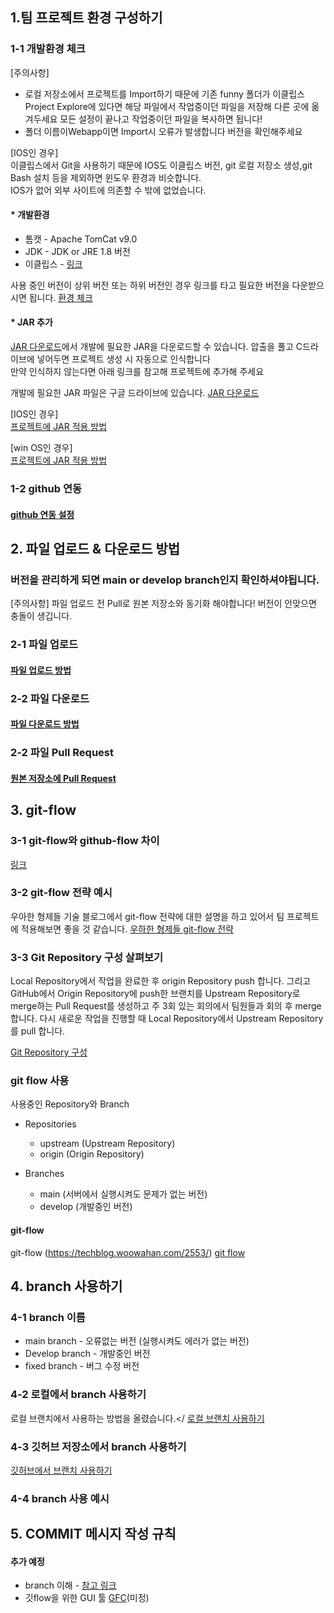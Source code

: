 ## 1.팀 프로젝트 환경 구성하기 

 ### 1-1  개발환경 체크 
 
[주의사항] </br>
* 로컬 저장소에서 프로젝트를 Import하기 때문에 기존 funny 폴더가 이클립스 Project Explore에 있다면 해당 파일에서 작업중이던 파일을 저장해 다른 곳에 옮겨두세요 모든 설정이 끝나고 작업중이던 파일을 복사하면 됩니다! 
* 폴더 이름이Webapp이면 Import시 오류가 발생합니다 버전을 확인해주세요


[IOS인 경우]</br>
이클립스에서 Git을 사용하기 때문에 IOS도 이클립스 버전, git 로컬 저장소 생성,git Bash 설치 등을 제외하면 윈도우 환경과 비슷합니다. </br>
IOS가 없어 외부 사이트에 의존할 수 밖에 없었습니다. 
 
 
 #### * 개발환경
* 톰캣 - Apache TomCat v9.0
* JDK - JDK or JRE 1.8 버전 
* 이클립스 - [링크](https://jade-frill-5b8.notion.site/89226d07f7ca43e49570371f9991b4b3)




사용 중인 버전이 상위 버전 또는 하위 버전인 경우 링크를 타고 필요한 버전을 다운받으시면 됩니다. [환경 체크](https://jade-frill-5b8.notion.site/4132e489e44942c1b5a592b56520c9db) 

####  * JAR 추가
[JAR 다운로드](https://drive.google.com/file/d/1GffSve-CvsH2sk2xp4g9msxo2RSpbpFO/view?usp=sharing)에서 개발에 필요한 JAR을 다운로드할 수 있습니다. 
압출을 풀고 C드라이브에 넣어두면 프로젝트 생성 시 자동으로 인식합니다 </br>
만약 인식하지 않는다면 아래 링크를 참고해 프로젝트에 추가해 주세요

개발에 필요한 JAR 파일은 구글 드라이브에 있습니다. 
[JAR 다운로드](https://drive.google.com/file/d/1GffSve-CvsH2sk2xp4g9msxo2RSpbpFO/view?usp=sharing)

[IOS인 경우]</br>
[프로젝트에 JAR 적용 방법](https://kamang-it.tistory.com/74)

[win OS인 경우]</br>
[프로젝트에 JAR 적용 방법](https://veneas.tistory.com/entry/Eclipse-%ED%94%84%EB%A1%9C%EC%A0%9D%ED%8A%B8%EC%97%90-jar-%ED%8C%8C%EC%9D%BC-%EC%B6%94%EA%B0%80%ED%95%98%EB%8A%94-%EB%B0%A9%EB%B2%95-%EC%9E%90%EB%B0%94-%EB%9D%BC%EC%9D%B4%EB%B8%8C%EB%9F%AC%EB%A6%AC-%EC%B6%94%EA%B0%80)

### 1-2 github 연동  
#### [github 연동 설정](https://jade-frill-5b8.notion.site/GitHub-b8e39ce43cc54cceaddcafdf2fd67e13)




## 2. 파일 업로드 & 다운로드 방법 
### 버전을 관리하게 되면 main or develop branch인지 확인하셔야됩니다. 

[주의사항] 
파일 업로드 전 Pull로 원본 저장소와 동기화 해야합니다!
버전이 안맞으면 충돌이 생깁니다.

### 2-1 파일 업로드 
#### [파일 업로드 방법](https://jade-frill-5b8.notion.site/github-703a7ab684af428a946d264b5acf09c8)



### 2-2 파일 다운로드 
#### [파일 다운로드 방법](https://jade-frill-5b8.notion.site/github-8cc4f41cf067407981ffe687f351cdf2)

### 2-2 파일 Pull Request
#### [원본 저장소에 Pull Request](https://jade-frill-5b8.notion.site/pull-request-b67a6502701842f983875705e090a544)


## 3. git-flow  
### 3-1 git-flow와 github-flow 차이 
[링크](https://ujuc.github.io/2015/12/16/git-flow-github-flow-gitlab-flow/)


### 3-2 git-flow 전략 예시 
우아한 형제들 기술 블로그에서 git-flow 전략에 대한 설명을 하고 있어서 팀 프로젝트에 적용해보면 좋을 것 같습니다. 
[우하한 형제들 git-flow 전략](https://techblog.woowahan.com/2553/) </br>

### 3-3 Git Repository 구성 살펴보기
Local Repository에서 작업을 완료한 후 origin Repository push 합니다. 
그리고 GitHub에서 Origin Repository에 push한 브랜치를 Upstream Repository로 merge하는 Pull Request를 생성하고 
주 3회 있는 회의에서 팀원들과 회의 후 merge 합니다. 
다시 새로운 작업을 진행할 때 Local Repository에서 Upstream Repository를 pull 합니다. 

[Git Repository 구성](https://drive.google.com/file/d/1DBgr3Qsy5K0FAlXdRBB4KP8mKyVZihoe/view?usp=sharing)





### git flow 사용
사용중인 Repository와 Branch 
* Repositories
  - upstream (Upstream Repository)
  - origin (Origin Repository)

* Branches
  - main (서버에서 실행시켜도 문제가 없는 버전)
  - develop (개발중인 버전)

#### git-flow 
git-flow (https://techblog.woowahan.com/2553/)
[git flow](https://jade-frill-5b8.notion.site/Git-Flow-81926030787645cc83af3a07e149d061)

## 4. branch 사용하기 

### 4-1 branch 이름 
* main branch - 오류없는 버전 (실행시켜도 에러가 없는 버전)
* Develop branch - 개발중인 버전 
* fixed branch - 버그 수정 버전 


###  4-2 로컬에서 branch 사용하기
로컬 브랜치에서 사용하는 방법을 올렸습니다.</
[로컬 브랜치 사용하기](https://jade-frill-5b8.notion.site/06c7833df9b343f9a1768d01fb7d7b3d)

### 4-3 깃허브 저장소에서 branch 사용하기
[깃허브에서 브랜치 사용하기](https://jade-frill-5b8.notion.site/branch-37316ce5e31c43cc903e37d10b2b2bdd)


### 4-4 branch 사용 예시




## 5. COMMIT 메시지 작성 규칙


#### 추가 예정

* branch 이해 -
[참고 링크](https://jade-frill-5b8.notion.site/branch-f32dc919d483401280c4dd38b3c1ec17)
* 깃flow을 위한 GUI 툴 [GFC](https://www.sourcetreeapp.com/)(미정)

